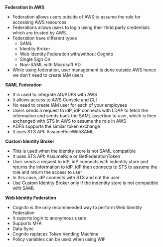 **Federation in AWS**

- Federation allows users outside of AWS to assume the role for accessing AWS resources
- Federations allows users to login using their thrid party credentials which are trusted by AWS.
- Federation have different types
    - SAML
    - Identity Broker
    - Web Identity Federation with/without Cognito
    - Single Sign On
    - Non-SAML with Microsoft AD
- While using federation, user management is done outside AWS hence we don't need to create IAM users

**SAML Federation**

- It is used to integrate AD/ADFS with AWS
- It allows access to AWS Console and CLI
- No need to create IAM user for each of your employees
- Users sends a request to idP, idP connects with LDAP to fetch the information and sends back the SAML assertion to user, which is then exchanged with STS in AWS to assume the role in AWS
- ADFS supports the similar token exchange
- It uses STS API: AssumeRoleWithSAML

**Custom Identity Broker**

- This is used when the identity store is not SAML compatible
- It uses STS API: AssumeRole or GetFederationToken
- User sends a request to idP, idP connects with indentity store and returns the information to idP, idP then connects to STS to assume the role and return the access to user
- In this case, idP connects with STS and not the user
- Use Custom Identity Broker only if the indentity store is not compatible with SAML

**Web Identity Federation**

- Cognito is the only recommended way to perform Web Identity Federation
- It suports login to anonymous users
- Supports MFA
- Data Sync
- Cognito replaces Token Vending Machine
- Policy variables can be used when using WIF